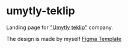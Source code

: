 # umytly-teklip
Landing page for  ["Umytly teklip"](https://umytlyteklip.com.tm/) company.

The design is made by myself
[Figma Template](https://www.figma.com/file/dUOw2cZgcU9zOxMlNkBfh1/Umytly-Teklip?node-id=0%3A1)
